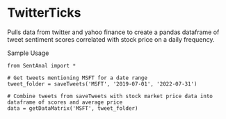 # TwitterTicks
Pulls data from twitter and yahoo finance to create a pandas dataframe of tweet sentiment scores correlated with stock price on a daily frequency.

Sample Usage
```
from SentAnal import *

# Get tweets mentioning MSFT for a date range
tweet_folder = saveTweets('MSFT', '2019-07-01', '2022-07-31')

# Combine tweets from saveTweets with stock market price data into dataframe of scores and average price
data = getDataMatrix('MSFT', tweet_folder)
```
